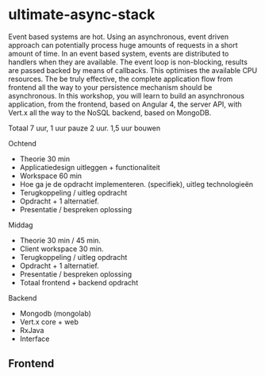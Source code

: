 # ultimate-async-stack
Event based systems are hot. Using an asynchronous, event driven approach can potentially process huge amounts of requests in a short amount of time. In an event based system, events are distributed to handlers when they are available. The event loop is non-blocking, results are passed backed by means of callbacks. This optimises the available CPU resources. The be truly effective, the complete application flow from frontend all the way to your persistence mechanism should be asynchronous.
In this workshop, you will learn to build an asynchronous application, from the frontend, based on Angular 4, the server API, with Vert.x all the way to the NoSQL backend, based on MongoDB. 

Totaal 7 uur, 1 uur pauze
2 uur. 
1,5 uur bouwen

Ochtend
- Theorie 30 min 
- Applicatiedesign uitleggen + functionaliteit
- Workspace 60 min
- Hoe ga je de opdracht implementeren. (specifiek), uitleg technologieën
- Terugkoppeling / uitleg opdracht
- Opdracht + 1 alternatief.
- Presentatie / bespreken oplossing

Middag
- Theorie 30 min / 45 min.
- Client workspace 30 min.
- Terugkoppeling / uitleg opdracht
- Opdracht + 1 alternatief.
- Presentatie / bespreken oplossing
- Totaal frontend + backend opdracht

Backend
- Mongodb (mongolab)
- Vert.x core + web
- RxJava
- Interface

Frontend
- 
